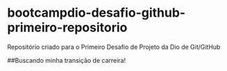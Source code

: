 # bootcampdio-desafio-github-primeiro-repositorio
Repositório criado para o Primeiro Desafio de Projeto da Dio de Git/GitHub

##Buscando minha transição de carreira!
